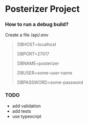 # Posterizer Project

### How to run a debug build?
Create a file /api/.env
> DBHOST=localhost
>
> DBPORT=27017
>
> DBNAME=posterizer
>
> DBUSER=some-user-name
>
> DBPASSWORD=some-password


### TODO
- add validation
- add tests
- use typescript